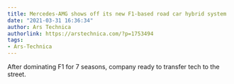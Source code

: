 ```yaml
---
title: Mercedes-AMG shows off its new F1-based road car hybrid system
date: "2021-03-31 16:36:34"
author: Ars Technica
authorlink: https://arstechnica.com/?p=1753494
tags:
- Ars-Technica
---
```

After dominating F1 for 7 seasons, company ready to transfer tech to the street.
